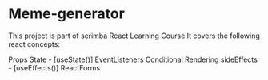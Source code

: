 # Meme-generator
This project is part of scrimba React Learning Course
It covers the following react concepts:

Props
State - [useState()]
EventListeners
Conditional Rendering 
sideEffects - [useEffects()]
ReactForms

